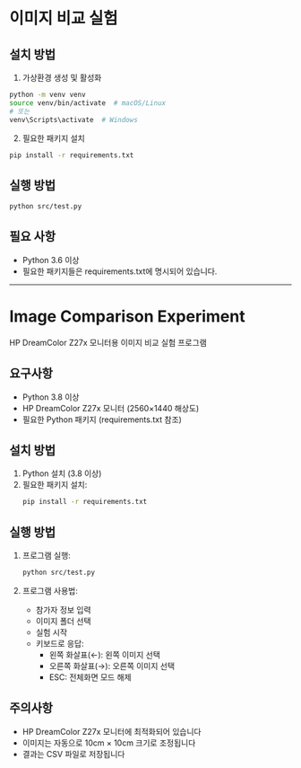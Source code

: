 # 이미지 비교 실험

## 설치 방법

1. 가상환경 생성 및 활성화

```bash
python -m venv venv
source venv/bin/activate  # macOS/Linux
# 또는
venv\Scripts\activate  # Windows
```

2. 필요한 패키지 설치

```bash
pip install -r requirements.txt
```

## 실행 방법

```bash
python src/test.py
```

## 필요 사항

- Python 3.6 이상
- 필요한 패키지들은 requirements.txt에 명시되어 있습니다.

---

# Image Comparison Experiment

HP DreamColor Z27x 모니터용 이미지 비교 실험 프로그램

## 요구사항

- Python 3.8 이상
- HP DreamColor Z27x 모니터 (2560×1440 해상도)
- 필요한 Python 패키지 (requirements.txt 참조)

## 설치 방법

1. Python 설치 (3.8 이상)
2. 필요한 패키지 설치:
   ```bash
   pip install -r requirements.txt
   ```

## 실행 방법

1. 프로그램 실행:

   ```bash
   python src/test.py
   ```

2. 프로그램 사용법:
   - 참가자 정보 입력
   - 이미지 폴더 선택
   - 실험 시작
   - 키보드로 응답:
     - 왼쪽 화살표(←): 왼쪽 이미지 선택
     - 오른쪽 화살표(→): 오른쪽 이미지 선택
     - ESC: 전체화면 모드 해제

## 주의사항

- HP DreamColor Z27x 모니터에 최적화되어 있습니다
- 이미지는 자동으로 10cm × 10cm 크기로 조정됩니다
- 결과는 CSV 파일로 저장됩니다
